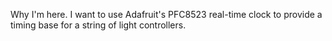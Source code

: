 Why I'm here. I want to use Adafruit's PFC8523 real-time clock to provide a timing base for a string of light controllers.
